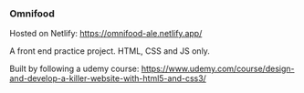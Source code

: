 ### Omnifood 

Hosted on Netlify: https://omnifood-ale.netlify.app/

A front end practice project. HTML, CSS and JS only.

Built by following a udemy course:
https://www.udemy.com/course/design-and-develop-a-killer-website-with-html5-and-css3/
